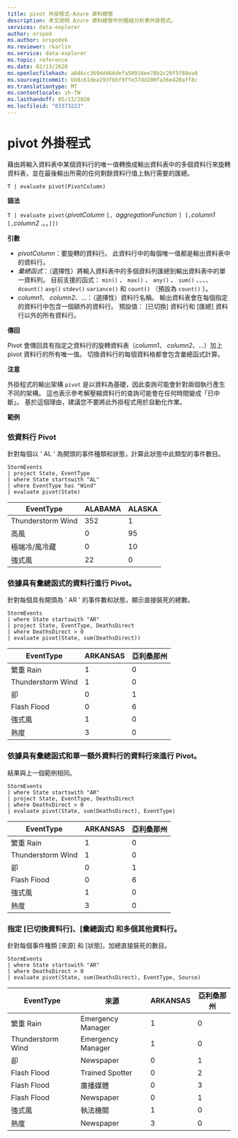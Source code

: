 ```yaml
---
title: pivot 外掛程式-Azure 資料總管
description: 本文說明 Azure 資料總管中的樞紐分析表外掛程式。
services: data-explorer
author: orspod
ms.author: orspodek
ms.reviewer: rkarlin
ms.service: data-explorer
ms.topic: reference
ms.date: 02/13/2020
ms.openlocfilehash: a046cc369dd466defa50916ee78b2c29f5f88ea0
ms.sourcegitcommit: bb8c61dea193fbbf9ffe37dd200fa36e428aff8c
ms.translationtype: MT
ms.contentlocale: zh-TW
ms.lasthandoff: 05/13/2020
ms.locfileid: "83373223"
---
```

# <a name="pivot-plugin"></a>pivot 外掛程式

藉由將輸入資料表中某個資料行的唯一值轉換成輸出資料表中的多個資料行來旋轉資料表，並在最後輸出所需的任何剩餘資料行值上執行需要的匯總。

```kusto
T | evaluate pivot(PivotColumn)
```

**語法**

`T | evaluate pivot(`*pivotColumn* `[, `*aggregationFunction* `] [,`*column1* `[,`*column2* .。。`]])`

**引數**

* *pivotColumn*：要旋轉的資料行。 此資料行中的每個唯一值都是輸出資料表中的資料行。
* *彙總函式*：（選擇性）將輸入資料表中的多個資料列匯總到輸出資料表中的單一資料列。 目前支援的函式： `min()` 、 `max()` 、 `any()` 、 `sum()` 、、、、 `dcount()` `avg()` `stdev()` `variance()` 和 `count()` （預設為 `count()` ）。
* *column1*、 *column2*、...：（選擇性）資料行名稱。 輸出資料表會在每個指定的資料行中包含一個額外的資料行。 預設值： [已切換] 資料行和 [匯總] 資料行以外的所有資料行。

**傳回**

Pivot 會傳回具有指定之資料行的旋轉資料表（*column1*、 *column2*、...）加上 pivot 資料行的所有唯一值。 切換資料行的每個資料格都會包含彙總函式計算。

**注意**

外掛程式的輸出架構 `pivot` 是以資料為基礎，因此查詢可能會針對兩個執行產生不同的架構。 這也表示參考解壓縮資料行的查詢可能會在任何時間變成「已中斷」。 基於這個理由，建議您不要將此外掛程式用於自動化作業。

**範例**

### <a name="pivot-by-a-column"></a>依資料行 Pivot

針對每個以 ' AL ' 為開頭的事件種類和狀態，計算此狀態中此類型的事件數目。

<!-- csl: https://help.kusto.windows.net:443/Samples -->
```kusto
StormEvents
| project State, EventType 
| where State startswith "AL" 
| where EventType has "Wind" 
| evaluate pivot(State)
```

|EventType|ALABAMA|ALASKA|
|---|---|---|
|Thunderstorm Wind|352|1|
|高風|0|95|
|極端冷/風冷藏|0|10|
|強式風|22|0|


### <a name="pivot-by-a-column-with-aggregation-function"></a>依據具有彙總函式的資料行進行 Pivot。

針對每個具有開頭為 ' AR ' 的事件數和狀態，顯示直接裝死的總數。

<!-- csl: https://help.kusto.windows.net:443/Samples -->
```kusto
StormEvents 
| where State startswith "AR" 
| project State, EventType, DeathsDirect 
| where DeathsDirect > 0
| evaluate pivot(State, sum(DeathsDirect))
```

|EventType|ARKANSAS|亞利桑那州|
|---|---|---|
|繁重 Rain|1|0|
|Thunderstorm Wind|1|0|
|卻|0|1|
|Flash Flood|0|6|
|強式風|1|0|
|熱度|3|0|


### <a name="pivot-by-a-column-with-aggregation-function-and-a-single-additional-column"></a>依據具有彙總函式和單一額外資料行的資料行來進行 Pivot。

結果與上一個範例相同。

<!-- csl: https://help.kusto.windows.net:443/Samples -->
```kusto
StormEvents 
| where State startswith "AR" 
| project State, EventType, DeathsDirect 
| where DeathsDirect > 0
| evaluate pivot(State, sum(DeathsDirect), EventType)
```

|EventType|ARKANSAS|亞利桑那州|
|---|---|---|
|繁重 Rain|1|0|
|Thunderstorm Wind|1|0|
|卻|0|1|
|Flash Flood|0|6|
|強式風|1|0|
|熱度|3|0|


### <a name="specify-the-pivoted-column-aggregation-function-and-multiple-additional-columns"></a>指定 [已切換資料行]、[彙總函式] 和多個其他資料行。

針對每個事件種類 [來源] 和 [狀態]，加總直接裝死的數目。

<!-- csl: https://help.kusto.windows.net:443/Samples -->
```kusto
StormEvents 
| where State startswith "AR" 
| where DeathsDirect > 0
| evaluate pivot(State, sum(DeathsDirect), EventType, Source)
```

|EventType|來源|ARKANSAS|亞利桑那州|
|---|---|---|---|
|繁重 Rain|Emergency Manager|1|0|
|Thunderstorm Wind|Emergency Manager|1|0|
|卻|Newspaper|0|1|
|Flash Flood|Trained Spotter|0|2|
|Flash Flood|廣播媒體|0|3|
|Flash Flood|Newspaper|0|1|
|強式風|執法機關|1|0|
|熱度|Newspaper|3|0|
